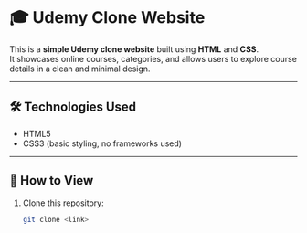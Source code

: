 # 🎓 Udemy Clone Website

This is a **simple Udemy clone website** built using **HTML** and **CSS**.  
It showcases online courses, categories, and allows users to explore course details in a clean and minimal design.  

---

## 🛠️ Technologies Used
- HTML5  
- CSS3 (basic styling, no frameworks used)  

---

## 📌 How to View
1. Clone this repository:  
   ```bash
   git clone <link>
